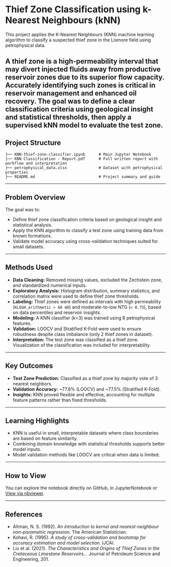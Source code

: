 # Thief Zone Classification using k-Nearest Neighbours (kNN)

This project applies the K-Nearest Neighbours (KNN) machine learning algorithm to classify a suspected thief zone in the Lismore field using petrophysical data.

A **thief zone** is a high-permeability interval that may divert injected fluids away from productive reservoir zones due to its superior flow capacity. Accurately identifying such zones is critical in reservoir management and enhanced oil recovery.
The goal was to define a clear classification criteria using geological insight and statistical thresholds, then apply a supervised kNN model to evaluate the test zone.
---

## Project Structure

```
├── KNN-thief-zone-classifier.ipynb      # Main Jupyter Notebook
├── KNN Classification - Report.pdf      # Full written report with workflow and interpretation
├── petrophysical_data.xlsx              # Dataset with petrophysical properties
├── README.md                            # Project summary and guide
```

---

## Problem Overview

The goal was to:
- Define thief zone classification criteria based on geological insight and statistical analysis.
- Apply the KNN algorithm to classify a test zone using training data from known formations.
- Validate model accuracy using cross-validation techniques suited for small datasets.

---

## Methods Used

- **Data Cleaning:** Removed missing values, excluded the Zechstein zone, and standardized numerical inputs.
- **Exploratory Analysis:** Histogram distribution, summary statistics, and correlation matrix were used to define thief zone thresholds.
- **Labeling:** Thief zones were defined as intervals with high permeability (`KLOGH_arithmetic > 66 mD`) and moderate-to-low NTG (`< 0.75`), based on data percentiles and reservoir insights.
- **Modeling:** A KNN classifier (k=3) was trained using 8 petrophysical features.
- **Validation:** LOOCV and Stratified K-Fold were used to ensure robustness despite class imbalance (only 2 thief zones in dataset).
- **Interpretation:** The test zone was classified as a thief zone. Visualization of the classification was included for interpretability.

---

## Key Outcomes

- **Test Zone Prediction:** Classified as a thief zone by majority vote of 3 nearest neighbors.
- **Validation Accuracy:** ~77.8% (LOOCV) and ~77.5% (Stratified K-Fold).
- **Insights:** KNN proved flexible and effective, accounting for multiple feature patterns rather than fixed thresholds.

---

## Learning Highlights

- KNN is useful in small, interpretable datasets where class boundaries are based on feature similarity.
- Combining domain knowledge with statistical thresholds supports better model inputs.
- Model validation methods like LOOCV are critical when data is limited.

---

## How to View

You can explore the notebook directly on GitHub, in JupyterNotebook or [View via nbviewer](https://nbviewer.org/github/ser-arthur/knn-machine-learning/blob/main/knn-thief-zone-classifier.ipynb).

---

## References

- Altman, N. S. (1992). *An introduction to kernel and nearest-neighbour non-parametric regression*. The American Statistician.
- Kohavi, R. (1995). *A study of cross-validation and bootstrap for accuracy estimation and model selection*. IJCAI.
- Liu et al. (2021). *The Characteristics and Origins of Thief Zones in the Cretaceous Limestone Reservoirs...* Journal of Petroleum Science and Engineering, 201.
